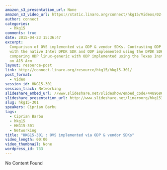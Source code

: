 ```yaml
---
amazon_s3_presentation_url: None
amazon_s3_video_url: https://static.linaro.org/connect/hkg15/Videos/02-11-Wednesday/HKG15-301%20OVS%20implemented%20via%20ODP%20%26%20vendor%20SDKs.mp4
author: connect
categories:
  - hkg15
comments: true
date: 2015-04-23 15:36:47
excerpt:
  Comparison of OVS implemented via ODP & vendor SDKs. Contrasting ODP linux-generic
  with the native Intel DPDK SDK and ODP implemented using the DPDK SDK on X86. Additionally
  comparing ODP linux-generic with ODP implemented using the Texas Instruments SDK
  on A15 Arm
layout: resource-post
link: http://connect.linaro.org/resource/hkg15/hkg15-301/
post_format:
  - Video
session_id: HKG15-301
session_track: Networking
slideshare_embed_url: //www.slideshare.net/slideshow/embed_code/44896866
slideshare_presentation_url: http://www.slideshare.net/linaroorg/hkg15301-ovs-implemented-via-odp-vendor-sdks
slug: hkg15-301
speakers: Ciprian Barbu
tags:
  - Ciprian Barbu
  - hkg15
  - HKG15-301
  - Networking
title: "HKG15-301 : OVS implemented via ODP & vendor SDKs"
video_length: 00:00
video_thumbnail: None
wordpress_id: 733
---
```


No Content Found
